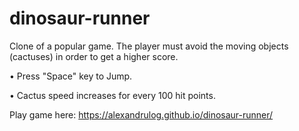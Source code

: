 ﻿# dinosaur-runner

Clone of a popular game.
The player must avoid the moving objects (cactuses) in order to get a higher score.

• Press "Space" key to Jump.  

• Cactus speed increases for every 100 hit points.

Play game here: https://alexandrulog.github.io/dinosaur-runner/
